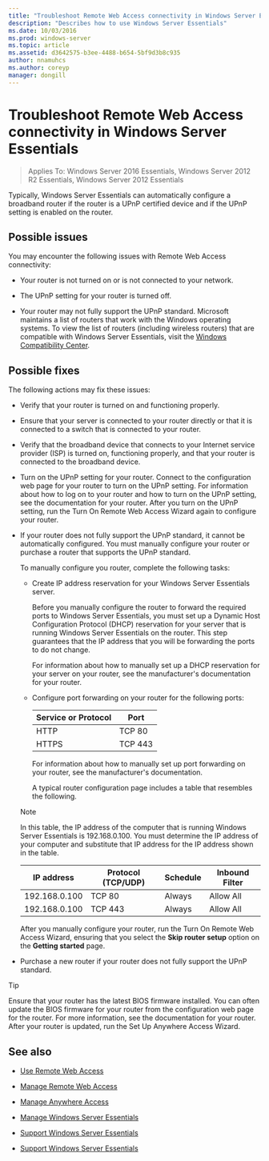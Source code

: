 ```yaml
---
title: "Troubleshoot Remote Web Access connectivity in Windows Server Essentials"
description: "Describes how to use Windows Server Essentials"
ms.date: 10/03/2016
ms.prod: windows-server
ms.topic: article
ms.assetid: d3642575-b3ee-4488-b654-5bf9d3b8c935
author: nnamuhcs
ms.author: coreyp
manager: dongill
---
```


# Troubleshoot Remote Web Access connectivity in Windows Server Essentials
 
>Applies To: Windows Server 2016 Essentials, Windows Server 2012 R2 Essentials, Windows Server 2012 Essentials
  
 Typically, Windows Server Essentials can automatically configure a broadband router if the router is a UPnP certified device and if the UPnP setting is enabled on the router.  
  
## Possible issues  
 You may encounter the following issues with Remote Web Access connectivity:  
  
-   Your router is not turned on or is not connected to your network.  
  
-   The UPnP setting for your router is turned off.  
  
-   Your router may not fully support the UPnP standard. Microsoft maintains a list of routers that work with the Windows operating systems. To view the list of routers (including wireless routers) that are compatible with Windows Server Essentials, visit the [Windows Compatibility Center](https://www.microsoft.com/windows/compatibility/CompatCenter/Home).  
  
## Possible fixes  
 The following actions may fix these issues:  
  
- Verify that your router is turned on and functioning properly.  
  
- Ensure that your server is connected to your router directly or that it is connected to a switch that is connected to your router.  
  
- Verify that the broadband device that connects to your Internet service provider (ISP) is turned on, functioning properly, and that your router is connected to the broadband device.  
  
- Turn on the UPnP setting for your router. Connect to the configuration web page for your router to turn on the UPnP setting. For information about how to log on to your router and how to turn on the UPnP setting, see the documentation for your router. After you turn on the UPnP setting, run the Turn On  Remote Web Access Wizard again to configure your router.  
  
- If your router does not fully support the UPnP standard, it cannot be automatically configured. You must manually configure your router or purchase a router that supports the UPnP standard.  
  
   To manually configure you router, complete the following tasks:  
  
  - Create IP address reservation for your Windows Server Essentials server.  
  
     Before you manually configure the router to forward the required ports to Windows Server Essentials, you must set up a Dynamic Host Configuration Protocol (DHCP) reservation for your server that is running Windows Server Essentials on the router. This step guarantees that the IP address that you will be forwarding the ports to do not change.  
  
     For information about how to manually set up a DHCP reservation for your server on your router, see the manufacturer's documentation for your router.  
  
  - Configure port forwarding on your router for the following ports:  
  
    |Service or Protocol|Port|  
    |-------------------------|----------|  
    |HTTP|TCP 80|  
    |HTTPS|TCP 443|  
  
    For information about how to manually set up port forwarding on your router, see the manufacturer's documentation.  
  
    A typical router configuration page includes a table that resembles the following.  
  
  > [!NOTE]
  >  In this table, the IP address of the computer that is running Windows Server Essentials is 192.168.0.100. You must determine the IP address of your computer and substitute that IP address for the IP address shown in the table.  
  
  |IP address|Protocol (TCP/UDP)|Schedule|Inbound Filter|  
  |----------------|---------------------------|--------------|--------------------|  
  |192.168.0.100|TCP 80|Always|Allow All|  
  |192.168.0.100|TCP 443|Always|Allow All|  
  
   After you manually configure your router, run the Turn On  Remote Web Access Wizard, ensuring that you select the **Skip router setup** option on the **Getting started** page.  
  
- Purchase a new router if your router does not fully support the UPnP standard.  
  
> [!TIP]
>  Ensure that your router has the latest BIOS firmware installed. You can often update the BIOS firmware for your router from the configuration web page for the router. For more information, see the documentation for your router. After your router is updated, run the Set Up Anywhere Access Wizard.  
  
## See also  
  
-   [Use Remote Web Access](../use/Use-Remote-Web-Access-in-Windows-Server-Essentials.md)  
  
-   [Manage Remote Web Access](../manage/Manage-Remote-Web-Access-in-Windows-Server-Essentials.md)  
  
-   [Manage Anywhere Access](../manage/Manage-Anywhere-Access-in-Windows-Server-Essentials.md)  
  
-   [Manage Windows Server Essentials](../manage/Manage-Windows-Server-Essentials.md)  
  

-   [Support Windows Server Essentials](Support-Windows-Server-Essentials.md)

-   [Support Windows Server Essentials](../support/Support-Windows-Server-Essentials.md)

